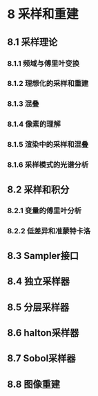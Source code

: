 # 8 采样和重建

## 8.1 采样理论

### 8.1.1 频域与傅里叶变换

### 8.1.2 理想化的采样和重建

### 8.1.3 混叠

### 8.1.4 像素的理解

### 8.1.5 渲染中的采样和混叠

### 8.1.6 采样模式的光谱分析

## 8.2 采样和积分

### 8.2.1 变量的傅里叶分析

### 8.2.2 低差异和准蒙特卡洛

## 8.3 Sampler接口

## 8.4 独立采样器

## 8.5 分层采样器

## 8.6 halton采样器

## 8.7 Sobol采样器

## 8.8 图像重建